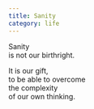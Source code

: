 ```yaml
---
title: Sanity
category: life
---
```


Sanity  
is not our birthright.  
  
It is our gift,  
to be able to overcome  
the complexity  
of our own thinking.  
